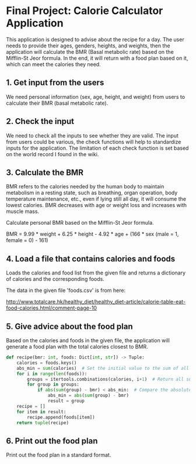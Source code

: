 # Final Project: Calorie Calculator Application

This application is designed to advise about the recipe for a day. The user needs to provide their ages, genders, heights, and weights, then the application will calculate the BMR (Basal metabolic rate) based on the Mifflin-St Jeor formula. In the end, it will return with a food plan based on it, which can meet the calories they need.

## 1. Get input from the users 
We need personal information (sex, age, height, and weight) from users to calculate their BMR (basal metabolic rate).

## 2. Check the input
We need to check all the inputs to see whether they are valid. The input from users could be various, the check functions will help to standardize inputs for the application. The limitation of each check function is set based on the world record I found in the wiki.

## 3. Calculate the BMR
BMR refers to the calories needed by the human body to maintain metabolism in a resting state, such as breathing, organ operation, body temperature maintenance, etc., even if lying still all day, it will consume the lowest calories. BMR decreases with age or weight loss and increases with muscle mass.

Calculate personal BMR based on the Mifflin-St Jeor formula.

BMR = 9.99 * weight + 6.25 * height - 4.92 * age + (166 * sex (male = 1, female = 0) - 161)
 
## 4. Load a file that contains calories and foods
Loads the calories and food list from the given file and returns a dictionary of calories and the corresponding foods.

The data in the given file 'foods.csv' is from here:

http://www.totalcare.hk/healthy_diet/healthy_diet-article/calorie-table-eat-food-calories.html/comment-page-10


## 5. Give advice about the food plan
Based on the calories and foods in the given file, the application will generate a food plan with the total calories closest to BMR.

```python
def recipe(bmr: int, foods: Dict[int, str]) -> Tuple:
    calories = foods.keys()
    abs_min = sum(calories)  # Set the initial value to the sum of all the foods
    for i in range(len(foods)):
        groups = itertools.combinations(calories, i+1)  # Return all subsets of length i+1 in calories 
        for group in groups:
            if abs(sum(group) - bmr) < abs_min:  # Compare the absolute value and abs_min
                abs_min = abs(sum(group) - bmr) 
                result = group
    recipe = []
    for item in result:
        recipe.append(foods[item])
    return tuple(recipe)
```

## 6. Print out the food plan
Print out the food plan in a standard format.